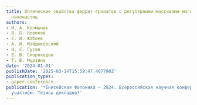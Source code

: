 ```yaml
---
title: Оптические свойства феррит-гранатов с регулярными массивами магнитных металлических
  наночастиц
authors:
- И. А. Колмычек
- В. Б. Новиков
- Е. И. Жабоев
- А. И. Майдыковский
- Н. С. Гусев
- Е. В. Скороходов
- Т. В. Мурзина
date: '2024-01-01'
publishDate: '2025-03-14T15:59:47.407790Z'
publication_types:
- paper-conference
publication: '*Енисейская Фотоника – 2024. Всероссийская научная конференция с международным
  участием. Тезисы докладов*'
---
```

